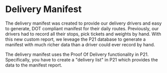 # Delivery Manifest

The delivery manifest was created to provide our delivery drivers and easy to generate, DOT compliant manifest for their daily routes. Previously, our drivers had to record all their stops, pick tickets and weights by hand. With this new custom report, we leveage the P21 database to generate a manifest with much richer data than a driver could ever record by hand.

The delivery manifest uses the Proof Of Delivery functionality in P21. Specifically, you have to create a "delivery list" in P21 which provides the data to the manifest report.
